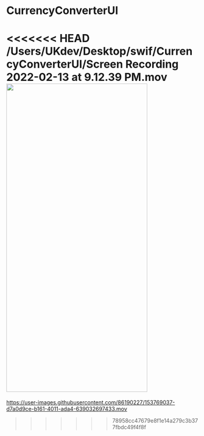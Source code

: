 # CurrencyConverterUI
<<<<<<< HEAD
/Users/UKdev/Desktop/swif/CurrencyConverterUI/Screen Recording 2022-02-13 at 9.12.39 PM.mov
<img src="https://github.com/UladzimirKulakou/TheNews/blob/main/1.gif" width="370" height="810" />
=======



https://user-images.githubusercontent.com/86190227/153769037-d7a0d9ce-b161-4011-ada4-639032697433.mov

>>>>>>> 78958cc47679e8f1e14a279c3b377fbdc49f4f8f
